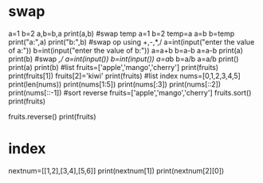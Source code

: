 # swap
a=1
b=2
a,b=b,a
print(a,b)
#swap temp
a=1
b=2
temp=a
a=b
b=temp
print("a:",a)
print("b:",b)
#swap op using +,-,*,/
a=int(input("enter the value of a:"))
b=int(input("enter the value of b:"))
a=a+b
b=a-b
a=a-b
print(a)
print(b)
#swap *,/
a=int(input())
b=int(input())
a=a*b
b=a/b
a=a/b
print()
print(a)
print(b)
#list
fruits=['apple','mango','cherry']
print(fruits)
print(fruits[1])
fruits[2]='kiwi'
print(fruits)
#list index
nums=[0,1,2,3,4,5]
print(len(nums))
print(nums[1:5])
print(nums[:3])
print(nums[::2])
print(nums[::-1])
#sort reverse
fruits=['apple','mango','cherry']
fruits.sort()
print(fruits)

fruits.reverse()
print(fruits)
# index
nextnum=[[1,2],[3,4],[5,6]]
print(nextnum[1])
print(nextnum[2][0])

